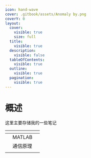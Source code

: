 ```yaml
---
icon: hand-wave
cover: .gitbook/assets/Anomaly by.png
coverY: 0
layout:
  cover:
    visible: true
    size: full
  title:
    visible: true
  description:
    visible: false
  tableOfContents:
    visible: true
  outline:
    visible: true
  pagination:
    visible: true
---
```


# 概述

这里主要存储我的一些笔记

<table data-view="cards"><thead><tr><th></th><th></th><th></th></tr></thead><tbody><tr><td></td><td>MATLAB</td><td></td></tr><tr><td></td><td>通信原理</td><td></td></tr><tr><td></td><td></td><td></td></tr></tbody></table>

